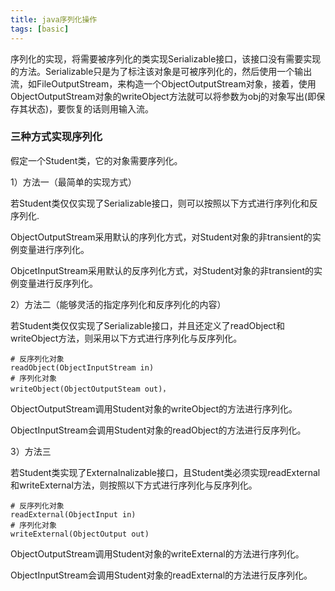 ```yaml
---
title: java序列化操作
tags: [basic]
---
```


序列化的实现，将需要被序列化的类实现Serializable接口，该接口没有需要实现的方法。Serializable只是为了标注该对象是可被序列化的，然后使用一个输出流，如FileOutputStream，来构造一个ObjectOutputStream对象，接着，使用ObjectOutputStream对象的writeObject方法就可以将参数为obj的对象写出(即保存其状态)，要恢复的话则用输入流。

### 三种方式实现序列化

假定一个Student类，它的对象需要序列化。

1）方法一（最简单的实现方式）

若Student类仅仅实现了Serializable接口，则可以按照以下方式进行序列化和反序列化.

ObjectOutputStream采用默认的序列化方式，对Student对象的非transient的实例变量进行序列化。

ObjcetInputStream采用默认的反序列化方式，对Student对象的非transient的实例变量进行反序列化。


2）方法二（能够灵活的指定序列化和反序列化的内容）

若Student类仅仅实现了Serializable接口，并且还定义了readObject和writeObject方法，则采用以下方式进行序列化与反序列化。

```
# 反序列化对象
readObject(ObjectInputStream in)
# 序列化对象
writeObject(ObjectOutputSteam out)，
```

ObjectOutputStream调用Student对象的writeObject的方法进行序列化。

ObjectInputStream会调用Student对象的readObject的方法进行反序列化。

3）方法三

若Student类实现了Externalnalizable接口，且Student类必须实现readExternal和writeExternal方法，则按照以下方式进行序列化与反序列化。

```
# 反序列化对象
readExternal(ObjectInput in)
# 序列化对象
writeExternal(ObjectOutput out)
```

ObjectOutputStream调用Student对象的writeExternal的方法进行序列化。

ObjectInputStream会调用Student对象的readExternal的方法进行反序列化。